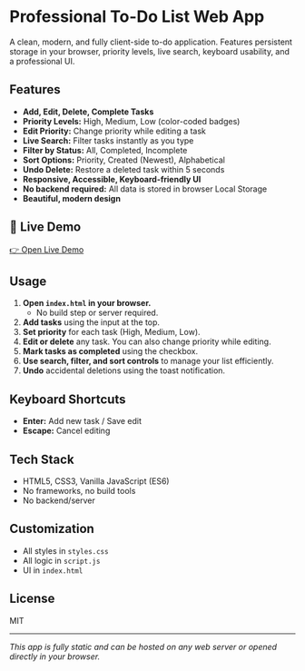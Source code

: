 # Professional To-Do List Web App

A clean, modern, and fully client-side to-do application. Features persistent storage in your browser, priority levels, live search, keyboard usability, and a professional UI.

## Features

- **Add, Edit, Delete, Complete Tasks**
- **Priority Levels:** High, Medium, Low (color-coded badges)
- **Edit Priority:** Change priority while editing a task
- **Live Search:** Filter tasks instantly as you type
- **Filter by Status:** All, Completed, Incomplete
- **Sort Options:** Priority, Created (Newest), Alphabetical
- **Undo Delete:** Restore a deleted task within 5 seconds
- **Responsive, Accessible, Keyboard-friendly UI**
- **No backend required:** All data is stored in browser Local Storage
- **Beautiful, modern design**

## 🔗 Live Demo  
[👉 Open Live Demo](https://t0-d0-l1s8.netlify.app)


## Usage


1. **Open `index.html` in your browser.**
   - No build step or server required.
2. **Add tasks** using the input at the top.
3. **Set priority** for each task (High, Medium, Low).
4. **Edit or delete** any task. You can also change priority while editing.
5. **Mark tasks as completed** using the checkbox.
6. **Use search, filter, and sort controls** to manage your list efficiently.
7. **Undo** accidental deletions using the toast notification.

## Keyboard Shortcuts
- **Enter:** Add new task / Save edit
- **Escape:** Cancel editing

## Tech Stack
- HTML5, CSS3, Vanilla JavaScript (ES6)
- No frameworks, no build tools
- No backend/server

## Customization
- All styles in `styles.css`
- All logic in `script.js`
- UI in `index.html`

## License
MIT

---

_This app is fully static and can be hosted on any web server or opened directly in your browser._

